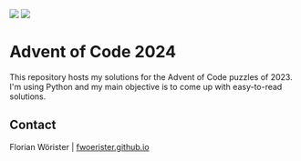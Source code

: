 ![](https://img.shields.io/badge/day%20📅-15-blue)
![](https://img.shields.io/badge/stars%20⭐-28-yellow)

# Advent of Code 2024

This repository hosts my solutions for the Advent of Code puzzles of 2023. I'm using Python and my main objective is to
come up with easy-to-read solutions.

## Contact

Florian Wörister | [fwoerister.github.io](https://fwoerister.github.io)
